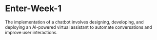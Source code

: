 # Enter-Week-1
The implementation of a chatbot involves designing, developing, and deploying an AI-powered virtual assistant to automate conversations and improve user interactions.
